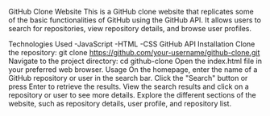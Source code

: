 GitHub Clone Website
This is a GitHub clone website that replicates some of the basic functionalities of GitHub using the GitHub API. It allows users to search for repositories, view repository details, and browse user profiles.

Technologies Used
-JavaScript
-HTML
-CSS
GitHub API
Installation
Clone the repository: git clone https://github.com/your-username/github-clone.git
Navigate to the project directory: cd github-clone
Open the index.html file in your preferred web browser.
Usage
On the homepage, enter the name of a GitHub repository or user in the search bar.
Click the "Search" button or press Enter to retrieve the results.
View the search results and click on a repository or user to see more details.
Explore the different sections of the website, such as repository details, user profile, and repository list.
